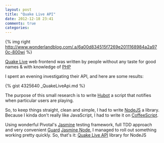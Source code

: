 ```yaml
---
layout: post
title: "Quake Live API"
date: 2012-12-18 23:41
comments: true
categories: 
---
```


{% img right http://www.wonderlandblog.com/.a/6a00d834515f7269e2011168984a2a970c-800wi %}

[Quake Live](http://www.quakelive.com) web frontend was written by people without any taste for good names & with knowledge of [PHP](http://me.veekun.com/blog/2012/04/09/php-a-fractal-of-bad-design/)

I spent an evening investigating their API, and here are some results:

<!-- more -->

{% gist 4325640 _QuakeLiveApi.md %}

The purpose of this small research is to write [Hubot](http://hubot.github.com) a script that notifies when particular users are playing.

So, to keep things straight, clean and simple, I had to write [NodeJS](nodejs.org) a library. Because I kinda don't really like JavaScript, I had to write it on [CoffeeScript](http://coffeescript.org).

Using wonderful Pivotal's [Jasmine](http://pivotal.github.com/jasmine/) testing framework, full TDD approach and very convenient [Guard](https://github.com/kapoq/guard-jasmine-node) [Jasmine Node](https://github.com/mhevery/jasmine-node), I managed to roll out something working pretty quickly. So, that's it: [Quake Live API](https://github.com/darvin/quake-live-api-node) library for NodeJS